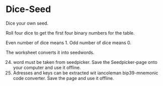 # Dice-Seed
Dice your own seed.

Roll four dice to get the first four binary numbers for the table.

Even number of dice means 1. Odd number of dice means 0.

The worksheet converts it into seedwords.

24. word must be taken from seedpicker. Save the Seedpicker-page onto your computer and use it offline.
25. Adresses and keys can be extracted wit iancoleman bip39-mnemonic code converter. Save the page and use it offline.
